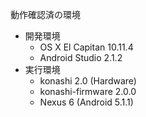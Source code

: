 動作確認済の環境

- 開発環境
  - OS X El Capitan 10.11.4
  - Android Studio 2.1.2
- 実行環境
  - konashi 2.0 (Hardware)
  - konashi-firmware 2.0.0
  - Nexus 6 (Android 5.1.1)
